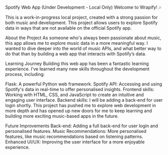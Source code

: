 Spotify Web App (Under Development - Local Only)
Welcome to Wrapify! 🎶

This is a work-in-progress local project, created with a strong passion for both music and development. This project allows users to explore Spotify data in ways that are not available on the official Spotify app.

About the Project
As someone who's always been passionate about music, this app allows me to explore music data in a more meaningful way. I wanted to dive deeper into the world of music APIs, and what better way to do that than by building a web app that interacts with Spotify’s data.

Learning Journey
Building this web app has been a fantastic learning experience. I’ve learned many new skills throughout the development process, including:

Flask: A powerful Python web framework.
Spotify API: Accessing and using Spotify's data in real-time to offer personalised insights.
Frontend skills: Working with HTML, CSS, and JavaScript to create an intuitive and engaging user interface.
Backend skills: I will be adding a back-end for user login shortly.
This project has pushed me to explore web development in more depth and has opened up new doors for me to keep learning and building more exciting music-based apps in the future.

Future Improvements
Back-end: Adding a full back-end for user login and personalised features.
Music Recommendations: More personalised features, like music recommendations based on listening patterns.
Enhanced UI/UX: Improving the user interface for a more enjoyable experience.
